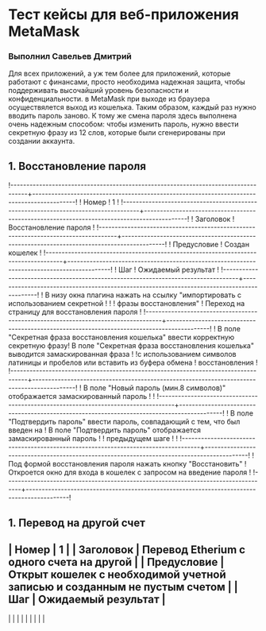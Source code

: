 # Тест кейсы для веб-приложения MetaMask

### Выполнил Савельев Дмитрий

Для всех приложений, а уж тем более для приложений, которые работают с финансами, просто необходима надежная защита, чтобы поддерживать высочайший уровень безопасности и конфиденциальности. в MetaMask при выходе из браузера осуществялется выход из кошелька. Таким образом, каждый раз нужно вводить пароль заново. К тому же смена пароля здесь выполнена очень надежным способом: чтобы изменить пароль, нужно ввести секретную фразу из 12 слов, которые были сгенерированы при создании аккаунта.

## 1. Восстановление пароля
!-----------------------------------------------------------------------------------+-------------------------------------------------------------------------------------------!
!  Номер                                                                            !  1                                                                                        !
!-----------------------------------------------------------------------------------+-------------------------------------------------------------------------------------------!
!  Заголовок                                                                        !  Восстановление пароля                                                                    !
!-----------------------------------------------------------------------------------+-------------------------------------------------------------------------------------------!
!  Предусловие                                                                      !  Создан кошелек                                                                           !
!-----------------------------------------------------------------------------------+-------------------------------------------------------------------------------------------!
!  Шаг                                                                              !  Ожидаемый результат                                                                      !
!-----------------------------------------------------------------------------------+-------------------------------------------------------------------------------------------!
! В низу окна плагина нажать на ссылку "импортировать с использованием секретной    !                                                                                           ! ! фразы восстановления"                                                             ! Переход на страницу для восстановления пароля                                             !
!-----------------------------------------------------------------------------------+-------------------------------------------------------------------------------------------!
! В поле "Секретная фраза восстановления кошелька" ввести корректную секретную фразу!  В поле "Секретная фраза восстановления кошелька" выводится замаскированная фраза         ! !с использованием символов латиницы и пробелов или вставить из буфера обмена        !  восстановления                                                                           !
!-----------------------------------------------------------------------------------+-------------------------------------------------------------------------------------------!
! В поле "Новый пароль (мин.8 символов)" отображается замаскированный пароль        !                                                                                           !
!-----------------------------------------------------------------------------------+-------------------------------------------------------------------------------------------!
! В поле "Подтвердить пароль" ввести пароль, совпадающий с тем, что был введен на   ! В поле "Подтвердить пароль" отображается замаскированный пароль                           ! ! предыдущем шаге                                                                   !                                                                                           !
!-----------------------------------------------------------------------------------+-------------------------------------------------------------------------------------------!
! Под формой восстановления пароля нажать кнопку "Восстановить"                     ! Откроется окно для входа в кошелек с запросом на введение пароля                          !
!-----------------------------------------------------------------------------------+-------------------------------------------------------------------------------------------!



## 1. Перевод на другой счет

|  Номер  |  1  |
|  Заголовок  |  Перевод Etherium с одного счета на другой   |
|  Предусловие  |  Открыт кошелек с необходимой учетной записью и созданным не пустым счетом   |
|  Шаг  |  Ожидаемый результат  |
---------------------------------
|         |     |
|         |     |
|         |     |
